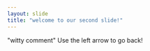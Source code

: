 ```yaml
---
layout: slide
title: "welcome to our second slide!"
---
```

"witty comment"
Use the left arrow to go back!

